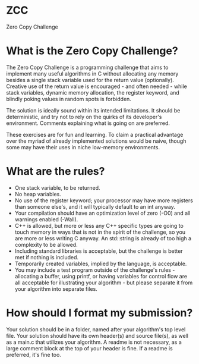 # ZCC
Zero Copy Challenge

# What is the Zero Copy Challenge?
The Zero Copy Challenge is a programming challenge that aims to implement many useful algorithms in C without allocating any memory besides a single stack variable used for the return value (optionally). Creative use of the return value is encouraged - and often needed - while stack variables, dynamic memory allocation, the register keyword, and blindly poking values in random spots is forbidden. 

The solution is ideally sound within its intended limitations. It should be deterministic, and try not to rely on the quirks of its developer's environment. Comments explaining what is going on are preferred. 

These exercises are for fun and learning. To claim a practical advantage over the myriad of already implemented solutions would be naive, though some may have their uses in niche low-memory environments. 

# What are the rules?
- One stack variable, to be returned.
- No heap variables.
- No use of the register keyword; your processor may have more registers than someone else's, and it will typically default to an int anyway.
- Your compilation should have an optimization level of zero (-O0) and all warnings enabled (-Wall).
- C++ is allowed, but more or less any C++ specific types are going to touch memory in ways that is not in the spirit of the challenge, so you are more or less writing C anyway. An std::string is already of too high a complexity to be allowed.
- Including standard libraries is acceptable, but the challenge is better met if nothing is included.
- Temporarily created variables, implied by the language, is acceptable. 
- You may include a test program outside of the challenge's rules - allocating a buffer, using printf, or having variables for control flow are all acceptable for illustrating your algorithm - but please separate it from your algorithm into separate files.

# How should I format my submission?
Your solution should be in a folder, named after your algorithm's top level file. Your solution should have its own header(s) and source file(s), as well as a main.c that utilizes your algorithm. A readme is not necessary, as a large comment block at the top of your header is fine. If a readme is preferred, it's fine too. 
